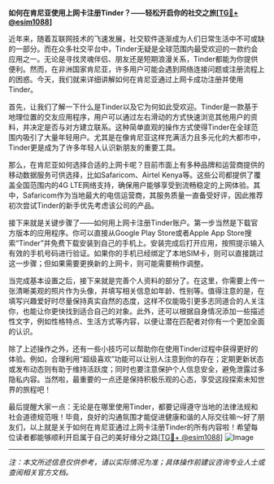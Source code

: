 **如何在肯尼亚使用上网卡注册Tinder？——轻松开启你的社交之旅[[TG💪+ @esim1088](https://t.me/s/esim1088)]**

近年来，随着互联网技术的飞速发展，社交软件逐渐成为人们日常生活中不可或缺的一部分。而在众多社交平台中，Tinder无疑是全球范围内最受欢迎的一款约会应用之一。无论是寻找灵魂伴侣、朋友还是短期浪漫关系，Tinder都能为你提供便利。然而，在非洲国家肯尼亚，许多用户可能会遇到网络连接问题或注册流程上的困惑。今天，我们就来详细讲解如何在肯尼亚通过上网卡成功注册并使用Tinder。

首先，让我们了解一下什么是Tinder以及它为何如此受欢迎。Tinder是一款基于地理位置的交友应用程序，用户可以通过左右滑动的方式快速浏览其他用户的资料，并决定是否与对方建立联系。这种简单直观的操作方式使得Tinder在全球范围内吸引了大量年轻用户。尤其是在像肯尼亚这样充满活力且多元化的大都市中，Tinder更是成为了许多年轻人认识新朋友的重要工具。

那么，在肯尼亚如何选择合适的上网卡呢？目前市面上有多种品牌和运营商提供的移动数据服务可供选择，比如Safaricom、Airtel Kenya等。这些公司都提供了覆盖全国范围内的4G LTE网络支持，确保用户能够享受到流畅稳定的上网体验。其中，Safaricom作为当地最大的电信运营商，其服务质量一直备受好评，因此推荐初次尝试Tinder的新手优先考虑该公司的产品。

接下来就是关键步骤了——如何用上网卡注册Tinder账户。第一步当然是下载官方版本的应用程序。你可以直接从Google Play Store或者Apple App Store搜索“Tinder”并免费下载安装到自己的手机上。安装完成后打开应用，按照提示输入有效的手机号码进行验证。如果你的手机已经绑定了本地SIM卡，则可以直接跳过这一步骤；但如果需要更换新的上网卡，则可能需要稍作调整。

当完成基本设置之后，接下来就是完善个人资料的部分了。在这里，你需要上传一张清晰美观的照片作为头像，并填写相关信息如年龄、性别等。值得注意的是，在填写兴趣爱好时尽量保持真实自然的态度，这样不仅能吸引更多志同道合的人关注你，也能让你更快找到适合自己的对象。此外，还可以根据自身情况添加一些描述性文字，例如性格特点、生活方式等内容，以便让潜在匹配者对你有一个更加全面的认识。

除了上述操作之外，还有一些小技巧可以帮助你在使用Tinder过程中获得更好的体验。例如，合理利用“超级喜欢”功能可以让别人注意到你的存在；定期更新状态或发布动态则有助于维持活跃度；同时也要注意保护个人信息安全，避免泄露过多隐私内容。当然啦，最重要的一点还是保持积极乐观的心态，享受这段探索未知世界的旅程吧！

最后提醒大家一点：无论是在哪里使用Tinder，都要记得遵守当地的法律法规和社会道德规范哦！毕竟，良好的沟通氛围才能促进健康和谐的人际交往嘛～好了朋友们，以上就是关于如何在肯尼亚通过上网卡注册Tinder的所有内容啦！希望每位读者都能够顺利开启属于自己的美好缘分之路[[TG💪+ @esim1088](https://t.me/s/esim1088)] ![Image](https://i.postimg.cc/4NQfJmqS/Snipaste-2025-05-13-00-14-12.png)

--- 

*注：本文所述信息仅供参考，请以实际情况为准；具体操作前建议咨询专业人士或查阅相关官方文档。*